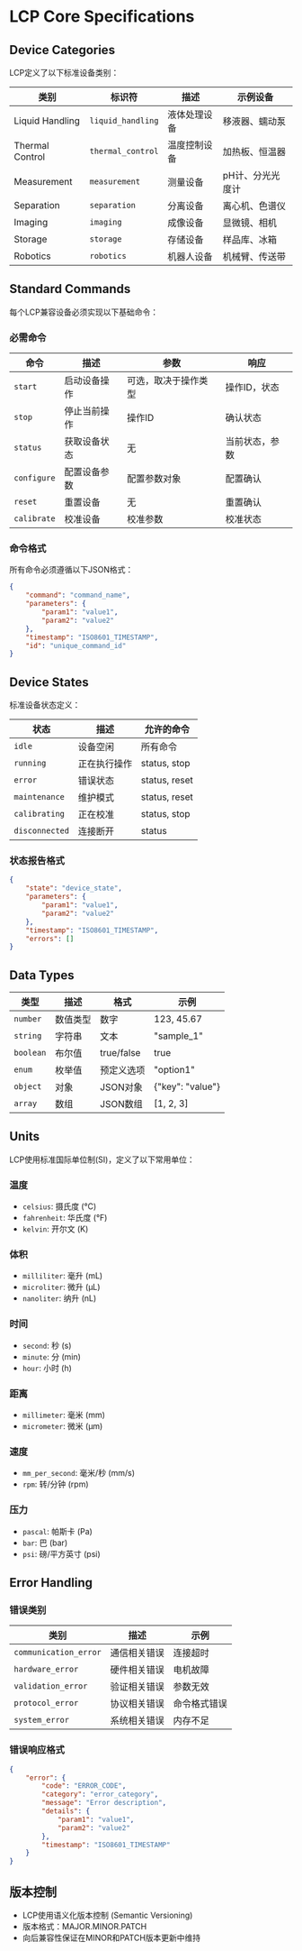 # LCP Core Specifications

## Device Categories

LCP定义了以下标准设备类别：

| 类别 | 标识符 | 描述 | 示例设备 |
|------|--------|------|----------|
| Liquid Handling | `liquid_handling` | 液体处理设备 | 移液器、蠕动泵 |
| Thermal Control | `thermal_control` | 温度控制设备 | 加热板、恒温器 |
| Measurement | `measurement` | 测量设备 | pH计、分光光度计 |
| Separation | `separation` | 分离设备 | 离心机、色谱仪 |
| Imaging | `imaging` | 成像设备 | 显微镜、相机 |
| Storage | `storage` | 存储设备 | 样品库、冰箱 |
| Robotics | `robotics` | 机器人设备 | 机械臂、传送带 |

## Standard Commands

每个LCP兼容设备必须实现以下基础命令：

### 必需命令

| 命令 | 描述 | 参数 | 响应 |
|------|------|------|------|
| `start` | 启动设备操作 | 可选，取决于操作类型 | 操作ID，状态 |
| `stop` | 停止当前操作 | 操作ID | 确认状态 |
| `status` | 获取设备状态 | 无 | 当前状态，参数 |
| `configure` | 配置设备参数 | 配置参数对象 | 配置确认 |
| `reset` | 重置设备 | 无 | 重置确认 |
| `calibrate` | 校准设备 | 校准参数 | 校准状态 |

### 命令格式

所有命令必须遵循以下JSON格式：

```json
{
    "command": "command_name",
    "parameters": {
        "param1": "value1",
        "param2": "value2"
    },
    "timestamp": "ISO8601_TIMESTAMP",
    "id": "unique_command_id"
}
```

## Device States

标准设备状态定义：

| 状态 | 描述 | 允许的命令 |
|------|------|------------|
| `idle` | 设备空闲 | 所有命令 |
| `running` | 正在执行操作 | status, stop |
| `error` | 错误状态 | status, reset |
| `maintenance` | 维护模式 | status, reset |
| `calibrating` | 正在校准 | status, stop |
| `disconnected` | 连接断开 | status |

### 状态报告格式

```json
{
    "state": "device_state",
    "parameters": {
        "param1": "value1",
        "param2": "value2"
    },
    "timestamp": "ISO8601_TIMESTAMP",
    "errors": []
}
```

## Data Types

| 类型 | 描述 | 格式 | 示例 |
|------|------|------|------|
| `number` | 数值类型 | 数字 | 123, 45.67 |
| `string` | 字符串 | 文本 | "sample_1" |
| `boolean` | 布尔值 | true/false | true |
| `enum` | 枚举值 | 预定义选项 | "option1" |
| `object` | 对象 | JSON对象 | {"key": "value"} |
| `array` | 数组 | JSON数组 | [1, 2, 3] |

## Units

LCP使用标准国际单位制(SI)，定义了以下常用单位：

### 温度
- `celsius`: 摄氏度 (°C)
- `fahrenheit`: 华氏度 (°F)
- `kelvin`: 开尔文 (K)

### 体积
- `milliliter`: 毫升 (mL)
- `microliter`: 微升 (µL)
- `nanoliter`: 纳升 (nL)

### 时间
- `second`: 秒 (s)
- `minute`: 分 (min)
- `hour`: 小时 (h)

### 距离
- `millimeter`: 毫米 (mm)
- `micrometer`: 微米 (µm)

### 速度
- `mm_per_second`: 毫米/秒 (mm/s)
- `rpm`: 转/分钟 (rpm)

### 压力
- `pascal`: 帕斯卡 (Pa)
- `bar`: 巴 (bar)
- `psi`: 磅/平方英寸 (psi)

## Error Handling

### 错误类别

| 类别 | 描述 | 示例 |
|------|------|------|
| `communication_error` | 通信相关错误 | 连接超时 |
| `hardware_error` | 硬件相关错误 | 电机故障 |
| `validation_error` | 验证相关错误 | 参数无效 |
| `protocol_error` | 协议相关错误 | 命令格式错误 |
| `system_error` | 系统相关错误 | 内存不足 |

### 错误响应格式

```json
{
    "error": {
        "code": "ERROR_CODE",
        "category": "error_category",
        "message": "Error description",
        "details": {
            "param1": "value1",
            "param2": "value2"
        },
        "timestamp": "ISO8601_TIMESTAMP"
    }
}
```

## 版本控制

- LCP使用语义化版本控制 (Semantic Versioning)
- 版本格式：MAJOR.MINOR.PATCH
- 向后兼容性保证在MINOR和PATCH版本更新中维持 
